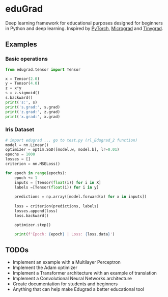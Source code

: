 
# eduGrad

Deep learning framework for educational purposes designed for beginners in Python and deep learning. Inspired by [PyTorch](https://github.com/pytorch/pytorch), [Micrograd](https://github.com/karpathy/micrograd) and [Tinygrad](https://github.com/tinygrad/tinygrad).

## Examples
### Basic operations
```python
from edugrad.tensor import Tensor

x = Tensor(2.0)
y = Tensor(4.0)
z = x*y
s = z.sigmoid()
s.backward()
print('s:', s)
print('s.grad:', s.grad)
print('z.grad:', z.grad)
print('x.grad:', x.grad)
```
### Iris Dataset
```python
# import edugrad ... go to test.py (rl_Edugrad_2 function)
model = nn.Linear()
optimizer = optim.SGD([model.w, model.b], lr=0.01)
epochs = 1000 
losses = []
criterion = nn.MSELoss()

for epoch in range(epochs):
    epoch += 1
    inputs = [Tensor(float(i)) for i in X]
    labels =[Tensor(float(i)) for i in y]
    
    predictions = np.array([model.forward(x) for x in inputs])
   
    loss = criterion(predictions, labels)
    losses.append(loss)
    loss.backward()

    optimizer.step()

    print(f'Epoch: {epoch} | Loss: {loss.data}')
```

## TODOs
- Implement an example with a Multilayer Perceptron
- Implement the Adam optimizer
- Implement a Transformer architecture with an example of translation
- Implement a Convolutional Neural Networks architecture
- Create documentation for students and beginners
- Anything that can help make Edugrad a better educational tool





